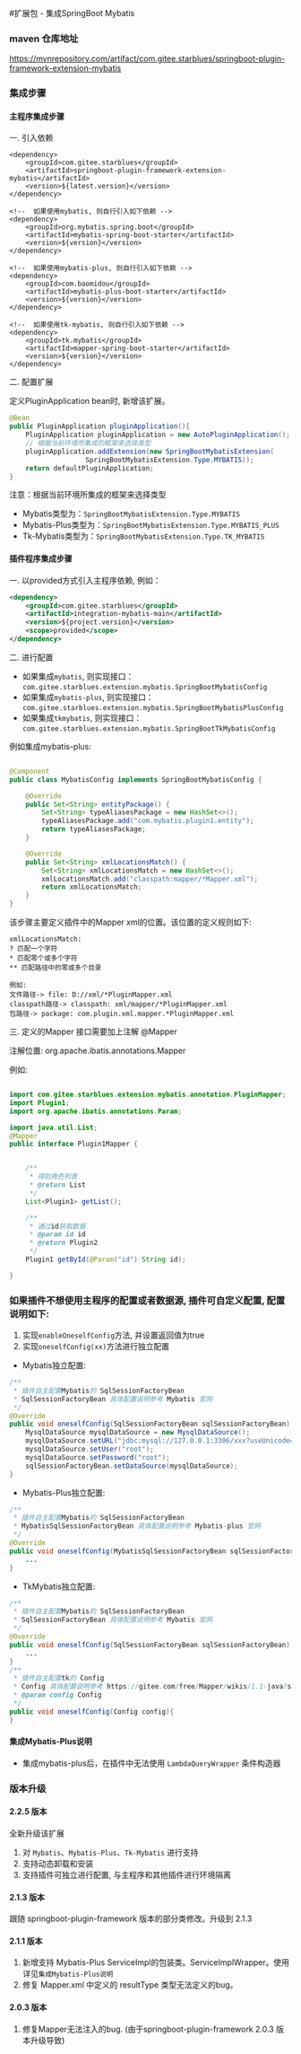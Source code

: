 #扩展包 - 集成SpringBoot Mybatis

### maven 仓库地址

https://mvnrepository.com/artifact/com.gitee.starblues/springboot-plugin-framework-extension-mybatis

### 集成步骤

#### 主程序集成步骤

一. 引入依赖
```xmml
<dependency>
    <groupId>com.gitee.starblues</groupId>
    <artifactId>springboot-plugin-framework-extension-mybatis</artifactId>
    <version>${latest.version}</version>
</dependency>

<!--  如果使用mybatis, 则自行引入如下依赖 -->
<dependency>
    <groupId>org.mybatis.spring.boot</groupId>
    <artifactId>mybatis-spring-boot-starter</artifactId>
    <version>${version}</version>
</dependency>

<!--  如果使用mybatis-plus, 则自行引入如下依赖 -->
<dependency>
    <groupId>com.baomidou</groupId>
    <artifactId>mybatis-plus-boot-starter</artifactId>
    <version>${version}</version>
</dependency>

<!--  如果使用tk-mybatis, 则自行引入如下依赖 -->
<dependency>
    <groupId>tk.mybatis</groupId>
    <artifactId>mapper-spring-boot-starter</artifactId>
    <version>${version}</version>
</dependency>

```

二. 配置扩展

定义PluginApplication bean时, 新增该扩展。
```java
@Bean
public PluginApplication pluginApplication(){
    PluginApplication pluginApplication = new AutoPluginApplication();
    // 根据当前环境所集成的框架来选择类型
    pluginApplication.addExtension(new SpringBootMybatisExtension(
                   SpringBootMybatisExtension.Type.MYBATIS));
    return defaultPluginApplication;
}
```

注意：根据当前环境所集成的框架来选择类型
- Mybatis类型为：`SpringBootMybatisExtension.Type.MYBATIS`
- Mybatis-Plus类型为：`SpringBootMybatisExtension.Type.MYBATIS_PLUS`
- Tk-Mybatis类型为：`SpringBootMybatisExtension.Type.TK_MYBATIS`


#### 插件程序集成步骤

一. 以provided方式引入主程序依赖, 例如：
```xml
<dependency>
    <groupId>com.gitee.starblues</groupId>
    <artifactId>integration-mybatis-main</artifactId>
    <version>${project.version}</version>
    <scope>provided</scope>
</dependency>
```

二. 进行配置

- 如果集成`mybatis`, 则实现接口：`com.gitee.starblues.extension.mybatis.SpringBootMybatisConfig`
- 如果集成`mybatis-plus`, 则实现接口：`com.gitee.starblues.extension.mybatis.SpringBootMybatisPlusConfig`
- 如果集成`tkmybatis`, 则实现接口：`com.gitee.starblues.extension.mybatis.SpringBootTkMybatisConfig`


例如集成mybatis-plus:
```java

@Component
public class MybatisConfig implements SpringBootMybatisConfig {

    @Override
    public Set<String> entityPackage() {
        Set<String> typeAliasesPackage = new HashSet<>();
        typeAliasesPackage.add("com.mybatis.plugin1.entity");
        return typeAliasesPackage;
    }

    @Override
    public Set<String> xmlLocationsMatch() {
        Set<String> xmlLocationsMatch = new HashSet<>();
        xmlLocationsMatch.add("classpath:mapper/*Mapper.xml");
        return xmlLocationsMatch;
    }
}

```

该步骤主要定义插件中的Mapper xml的位置。该位置的定义规则如下:

``` text
xmlLocationsMatch:
? 匹配一个字符
* 匹配零个或多个字符
** 匹配路径中的零或多个目录

例如:
文件路径-> file: D://xml/*PluginMapper.xml
classpath路径-> classpath: xml/mapper/*PluginMapper.xml
包路径-> package: com.plugin.xml.mapper.*PluginMapper.xml

```

三. 定义的Mapper 接口需要加上注解 @Mapper

注解位置: org.apache.ibatis.annotations.Mapper

例如:
```java

import com.gitee.starblues.extension.mybatis.annotation.PluginMapper;
import Plugin1;
import org.apache.ibatis.annotations.Param;

import java.util.List;
@Mapper
public interface Plugin1Mapper {


    /**
     * 得到角色列表
     * @return List
     */
    List<Plugin1> getList();

    /**
     * 通过id获取数据
     * @param id id
     * @return Plugin2
     */
    Plugin1 getById(@Param("id") String id);

}

```
### 如果插件不想使用主程序的配置或者数据源, 插件可自定义配置, 配置说明如下: 
1. 实现`enableOneselfConfig`方法, 并设置返回值为true
2. 实现`oneselfConfig(xx)`方法进行独立配置
- Mybatis独立配置:
```java
/**
 * 插件自主配置Mybatis的 SqlSessionFactoryBean
 * SqlSessionFactoryBean 具体配置说明参考 Mybatis 官网
 */
@Override
public void oneselfConfig(SqlSessionFactoryBean sqlSessionFactoryBean) {
    MysqlDataSource mysqlDataSource = new MysqlDataSource();
    mysqlDataSource.setURL("jdbc:mysql://127.0.0.1:3306/xxx?useUnicode=true&useSSL=false&characterEncoding=utf8&serverTimezone=UTC");
    mysqlDataSource.setUser("root");
    mysqlDataSource.setPassword("root");
    sqlSessionFactoryBean.setDataSource(mysqlDataSource);
}
```

- Mybatis-Plus独立配置:
```java
/**
 * 插件自主配置Mybatis的 SqlSessionFactoryBean
 * MybatisSqlSessionFactoryBean 具体配置说明参考 Mybatis-plus 官网
 */
@Override
public void oneselfConfig(MybatisSqlSessionFactoryBean sqlSessionFactoryBean) {
    ...
}
```

- TkMybatis独立配置:
```java
/**
 * 插件自主配置Mybatis的 SqlSessionFactoryBean
 * SqlSessionFactoryBean 具体配置说明参考 Mybatis 官网
 */
@Override
public void oneselfConfig(SqlSessionFactoryBean sqlSessionFactoryBean) {
    ...
}
/**
 * 插件自主配置tk的 Config
 * Config 具体配置说明参考 https://gitee.com/free/Mapper/wikis/1.1-java?sort_id=208196
 * @param config Config
 */
public void oneselfConfig(Config config){
}

```

#### 集成Mybatis-Plus说明

- 集成mybatis-plus后，在插件中无法使用 `LambdaQueryWrapper` 条件构造器


### 版本升级

#### 2.2.5 版本
全新升级该扩展
1. 对 `Mybatis`、`Mybatis-Plus`、`Tk-Mybatis` 进行支持
2. 支持动态卸载和安装
3. 支持插件可独立进行配置, 与主程序和其他插件进行环境隔离


#### 2.1.3 版本
跟随 springboot-plugin-framework 版本的部分类修改。升级到 2.1.3

#### 2.1.1 版本
1. 新增支持 Mybatis-Plus ServiceImpl的包装类。ServiceImplWrapper。使用详见`集成Mybatis-Plus说明`
2. 修复 Mapper.xml 中定义的 resultType 类型无法定义的bug。
    
#### 2.0.3 版本
1. 修复Mapper无法注入的bug. (由于springboot-plugin-framework 2.0.3 版本升级导致)


